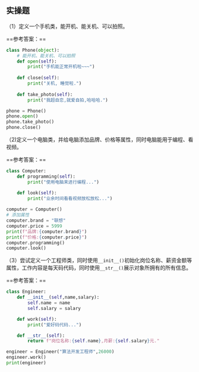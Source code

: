 ## 实操题



（1）定义一个手机类，能开机、能关机、可以拍照。

==参考答案：==

```python
class Phone(object):
    # 能开机、能关机、可以拍照
    def open(self):
        print("手机能正常开机啦~~~")
    
    def close(self):
        print("关机, 睡觉啦.")
    
    def take_photo(self):
        print("我超自恋,就爱自拍,哈哈哈.")

phone = Phone()
phone.open()
phone.take_photo()
phone.close()
```



（2)定义一个电脑类，并给电脑添加品牌、价格等属性，同时电脑能用于编程、看视频。

==参考答案：==

```python
class Computer:
    def programming(self):
        print("使用电脑来进行编程...")

    def look(self):
        print("业余时间看看视频放松放松...")
        
computer = Computer()
# 添加属性
computer.brand = "联想"
computer.price = 5999
print(f"品牌:{computer.brand}")
print(f"价格:{computer.price}")
computer.programming()
computer.look()
```



（3）尝试定义一个工程师类，同时使用`__init__()`初始化岗位名称、薪资金额等属性，工作内容是每天码代码，同时使用`__str__()`展示对象所拥有的所有信息。

==参考答案：==

```python
class Engineer:
    def __init__(self,name,salary):
        self.name = name
        self.salary = salary

    def work(self):
        print("爱好码代码...")

    def __str__(self):
        return f"岗位名称:{self.name},月薪:{self.salary}元."

engineer = Engineer("算法开发工程师",26000)
engineer.work()
print(engineer)
```

